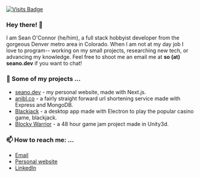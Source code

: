 [![Visits Badge](https://badges.pufler.dev/visits/seaneoo/seaneoo)](https://badges.pufler.dev)

### Hey there! 👋

I am Sean O'Connor (he/him), a full stack hobbyist developer from the gorgeous Denver metro area in Colorado. When I am not at my day job I love to program-- working on my small projects, researching new tech, or advancing my knowledge. Feel free to shoot me an email me at **so (at) seano.dev** if you want to chat!

### 🔭 Some of my projects ...
- [seano.dev](https://www.seano.dev/) - my personal website, made with Next.js.
- [anibl.co](https://anibl.co/) - a fairly straight forward url shortening service made with Express and MongoDB.
- [Blackjack](https://github.com/seaneoo/blackjack) - a desktop app made with Electron to play the popular casino game, blackjack.
- [Blocky Warrior](https://seano.itch.io/blocky-warrior) - a 48 hour game jam project made in Unity3d.

### 📫 How to reach me: ...
- [Email](mailto:so@seano.dev)
- [Personal website](https://www.seano.dev/)
- [LinkedIn](https://www.linkedin.com/in/seaneoo/)
